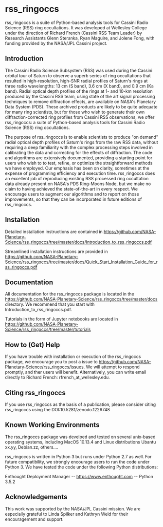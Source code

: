 # rss_ringoccs
rss_ringoccs is a suite of Python-based analysis tools for Cassini Radio Science (RSS) ring occultations. It was developed at Wellesley College under the direction of Richard French (Cassini RSS Team Leader) by Research Assistants Glenn Steranka, Ryan Maguire, and Jolene Fong, with funding provided by the NASA/JPL Cassini project.

## Introduction
The Cassini Radio Science Subsystem (RSS) was used during the Cassini orbital tour of Saturn to observe a superb series of ring occultations that resulted in high-resolution, high-SNR radial profiles of Saturn's rings at three radio wavelengths: 13 cm (S band), 3.6 cm (X band), and 0.9 cm (Ka band). Radial optical depth profiles of the rings at 1- and 10-km resolution produced by the Cassini RSS team, using state of the art signal processing techniques to remove diffraction effects, are available on NASA's Planetary Data System (PDS). These archived products are likely to be quite adequate for many ring scientists, but for those who wish to generate their own diffraction-corrected ring profiles from Cassini RSS observations, we offer rss_ringoccs: a suite of Python-based  analysis tools for Cassini Radio Science (RSS) ring occultations.

The purpose of rss_ringoccs is to enable scientists to produce "on demand" radial optical depth profiles of Saturn's rings from the raw RSS data, without requiring a deep familiarity with the complex processing steps involved in calibrating the data and correcting for the effects of diffraction. The code and algorithms are extensively documented, providing a starting point for users who wish to to test, refine, or optimize the straightforward methods we have employed. Our emphasis has been on clarity, sometimes at the expense of programming efficiency and execution time. rss_ringoccs does an excellent job of reproducing existing RSS processed ring occultation data already present on NASA's PDS Ring-Moons Node, but we make no claim to having achieved the state-of-the-art in every respect. We encourage users to augment our algorithms and to report on those improvements, so that they can be  incorporated in future editions of rss_ringoccs. 

## Installation
Detailed installation instructions are contained in https://github.com/NASA-Planetary-Science/rss_ringoccs/tree/master/docs/Introduction_to_rss_ringoccs.pdf 

Streamlined installation instructions are provided in https://github.com/NASA-Planetary-Science/rss_ringoccs/tree/master/docs/Quick_Start_Installation_Guide_for_rss_ringoccs.pdf 

## Documentation
All documentation for the rss_ringoccs package is located in the https://github.com/NASA-Planetary-Science/rss_ringoccs/tree/master/docs
directory. We recommend that you start with Introduction_to_rss_ringoccs.pdf.

Tutorials in the form of Jupyter notebooks are located in https://github.com/NASA-Planetary-Science/rss_ringoccs/tree/master/tutorials

## How to (Get) Help
If you have trouble with installation or execution of the rss_ringoccs package, we encourage you to post a issue to https://github.com/NASA-Planetary-Science/rss_ringoccs/issues. We will attempt to respond promptly, and ther users will benefit. Alternatively, you can write email directly to Richard French: rfrench_at_wellesley.edu.
## Citing rss_ringoccs
If you use rss_ringoccs as the basis of a publication, please consider 
citing rss_ringoccs using the DOI:10.5281/zenodo.1226748

## Known Working Environments
The rss_ringoccs package was develped and tested on several unix-based operating systems, including MacOS 10.13.4 and Linux distributions Ubantu xx.yy, Debian.zz, others....

rss_ringoccs is written in Python 3 but runs under Python 2.7 as well. For future compatibility, we strongly encourage users to run the code under Python 3. We have tested the code under the following Python distributions:

Enthought Deployment Manager -- https://www.enthought.com -- Python 3.5.2

## Acknowledgements
This work was supported by the NASA/JPL Cassini mission. We are especially grateful 
to Linda Spilker and Kathryn Weld for their encouragement and support.

